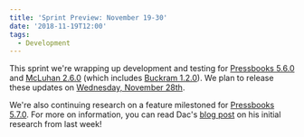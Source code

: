 ```yaml
---
title: 'Sprint Preview: November 19-30'
date: '2018-11-19T12:00'
tags:
  - Development
---
```


This sprint we're wrapping up development and testing for
[Pressbooks 5.6.0](https://github.com/pressbooks/pressbooks/milestone/53) and
[McLuhan 2.6.0](https://github.com/pressbooks/pressbooks-book/milestone/19) (which
includes [Buckram 1.2.0](https://github.com/pressbooks/pressbooks-book/milestone/22)). We
plan to release these updates on
[Wednesday, November 28th](https://github.com/orgs/pressbooks/projects/17).

We're also continuing research on a feature milestoned for
[Pressbooks 5.7.0](https://github.com/pressbooks/pressbooks/milestone/60). For more on
information, you can read Dac's
[blog post](https://pressbooks.org/blog/2018/11/12/refactoring-slow-forms-using-php-generators-and-event-streams/)
on his initial research from last week!
